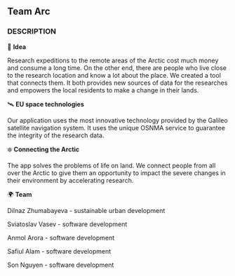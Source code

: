 ## Team Arc

### DESCRIPTION  
💎 **Idea**  
  
Research expeditions to the remote areas of the Arctic cost much money and consume a long time. On the other end, there are people who live close to the research location and know a lot about the place. We created a tool that connects them. It both provides new sources of data for the researches and empowers the local residents to make a change in their lands.
  
  
  
🛰 **EU space technologies**  
  
Our application uses the most innovative technology provided by the Galileo satellite navigation system. It uses the unique OSNMA service to guarantee the integrity of the research data.
  
  
  
❄️ **Connecting the Arctic**
  
The app solves the problems of life on land. We connect people from all over the Arctic to give them an opportunity to impact the severe changes in their environment by accelerating research.
  
  
  
🌍 **Team**   
  
Dilnaz Zhumabayeva - sustainable urban development  
  
Sviatoslav Vasev - software development  
  
Anmol Arora - software development  
  
Safiul Alam - software development  
  
Son Nguyen - software development  
